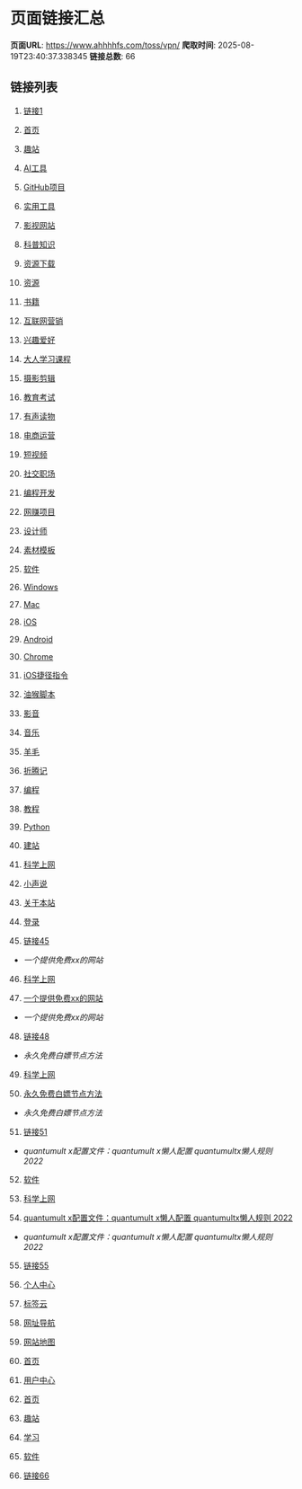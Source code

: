 # 页面链接汇总

**页面URL**: https://www.ahhhhfs.com/toss/vpn/
**爬取时间**: 2025-08-19T23:40:37.338345
**链接总数**: 66

## 链接列表

1. [链接1](https://www.ahhhhfs.com/)

2. [首页](https://www.ahhhhfs.com/)

3. [趣站](https://www.ahhhhfs.com/funny_site/)

4. [AI工具](https://www.ahhhhfs.com/funny_site/ai-tool/)

5. [GitHub项目](https://www.ahhhhfs.com/funny_site/github%e9%a1%b9%e7%9b%ae/)

6. [实用工具](https://www.ahhhhfs.com/funny_site/utilities/)

7. [影视网站](https://www.ahhhhfs.com/funny_site/%e5%bd%b1%e8%a7%86%e7%bd%91%e7%ab%99/)

8. [科普知识](https://www.ahhhhfs.com/funny_site/%e7%a7%91%e6%99%ae%e7%9f%a5%e8%af%86/)

9. [资源下载](https://www.ahhhhfs.com/funny_site/%e8%b5%84%e6%ba%90%e4%b8%8b%e8%bd%bd/)

10. [资源](https://www.ahhhhfs.com/recourse/)

11. [书籍](https://www.ahhhhfs.com/recourse/%e4%b9%a6%e7%b1%8d/)

12. [互联网营销](https://www.ahhhhfs.com/recourse/internet-marketing/)

13. [兴趣爱好](https://www.ahhhhfs.com/recourse/%e5%85%b4%e8%b6%a3%e7%88%b1%e5%a5%bd/)

14. [大人学习课程](https://www.ahhhhfs.com/recourse/%e5%a4%a7%e4%ba%ba%e5%ad%a6%e4%b9%a0%e8%af%be%e7%a8%8b/)

15. [摄影剪辑](https://www.ahhhhfs.com/recourse/%e6%91%84%e5%bd%b1%e5%89%aa%e8%be%91/)

16. [教育考试](https://www.ahhhhfs.com/recourse/%e6%95%99%e8%82%b2%e8%80%83%e8%af%95/)

17. [有声读物](https://www.ahhhhfs.com/recourse/%e6%9c%89%e5%a3%b0%e8%af%bb%e7%89%a9/)

18. [电商运营](https://www.ahhhhfs.com/recourse/%e7%94%b5%e5%95%86%e8%bf%90%e8%90%a5/)

19. [短视频](https://www.ahhhhfs.com/recourse/%e7%9f%ad%e8%a7%86%e9%a2%91/)

20. [社交职场](https://www.ahhhhfs.com/recourse/%e7%a4%be%e4%ba%a4%e8%81%8c%e5%9c%ba/)

21. [编程开发](https://www.ahhhhfs.com/recourse/programming-development/)

22. [网赚项目](https://www.ahhhhfs.com/recourse/online-earning-projects/)

23. [设计师](https://www.ahhhhfs.com/recourse/%e8%ae%be%e8%ae%a1%e5%b8%88/)

24. [素材模板](https://www.ahhhhfs.com/recourse/material-template/)

25. [软件](https://www.ahhhhfs.com/software/)

26. [Windows](https://www.ahhhhfs.com/software/windows/)

27. [Mac](https://www.ahhhhfs.com/software/mac/)

28. [iOS](https://www.ahhhhfs.com/software/apple/)

29. [Android](https://www.ahhhhfs.com/software/android/)

30. [Chrome](https://www.ahhhhfs.com/software/chrome/)

31. [iOS捷径指令](https://www.ahhhhfs.com/software/shortcuts/)

32. [油猴脚本](https://www.ahhhhfs.com/software/greasy-fork/)

33. [影音](https://www.ahhhhfs.com/film-and-music/)

34. [音乐](https://www.ahhhhfs.com/film-and-music/music/)

35. [羊毛](https://www.ahhhhfs.com/wool/)

36. [折腾记](https://www.ahhhhfs.com/toss/)

37. [编程](https://www.ahhhhfs.com/toss/code/)

38. [教程](https://www.ahhhhfs.com/toss/learn/)

39. [Python](https://www.ahhhhfs.com/toss/python/)

40. [建站](https://www.ahhhhfs.com/toss/wordpress/)

41. [科学上网](https://www.ahhhhfs.com/toss/vpn/)

42. [小声说](https://www.ahhhhfs.com/say/)

43. [关于本站](https://www.ahhhhfs.com/about-me/)

44. [登录](https://www.ahhhhfs.com/login?redirect_to=https%3A%2F%2Fwww.ahhhhfs.com%2Ftoss%2Fvpn%2F)

45. [链接45](https://www.ahhhhfs.com/24229/)
   - *一个提供免费xx的网站*

46. [科学上网](https://www.ahhhhfs.com/toss/vpn/)

47. [一个提供免费xx的网站](https://www.ahhhhfs.com/24229/)
   - *一个提供免费xx的网站*

48. [链接48](https://www.ahhhhfs.com/19188/)
   - *永久免费白嫖节点方法*

49. [科学上网](https://www.ahhhhfs.com/toss/vpn/)

50. [永久免费白嫖节点方法](https://www.ahhhhfs.com/19188/)
   - *永久免费白嫖节点方法*

51. [链接51](https://www.ahhhhfs.com/15249/)
   - *quantumult x配置文件：quantumult x懒人配置 quantumultx懒人规则 2022*

52. [软件](https://www.ahhhhfs.com/software/)

53. [科学上网](https://www.ahhhhfs.com/toss/vpn/)

54. [quantumult x配置文件：quantumult x懒人配置 quantumultx懒人规则 2022](https://www.ahhhhfs.com/15249/)
   - *quantumult x配置文件：quantumult x懒人配置 quantumultx懒人规则 2022*

55. [链接55](https://www.ahhhhfs.com/)

56. [个人中心](https://www.ahhhhfs.com/user)

57. [标签云](https://www.ahhhhfs.com/tags)

58. [网址导航](https://www.ahhhhfs.com/links)

59. [网站地图](https://www.ahhhhfs.com/sitemap_index.xml)

60. [首页](https://www.ahhhhfs.com/)

61. [用户中心](https://www.ahhhhfs.com/user)

62. [首页](https://www.ahhhhfs.com)

63. [趣站](https://www.ahhhhfs.com/funny_site/)

64. [学习](https://www.ahhhhfs.com/recourse/)

65. [软件](https://www.ahhhhfs.com/software/)

66. [链接66](https://www.ahhhhfs.com/)
